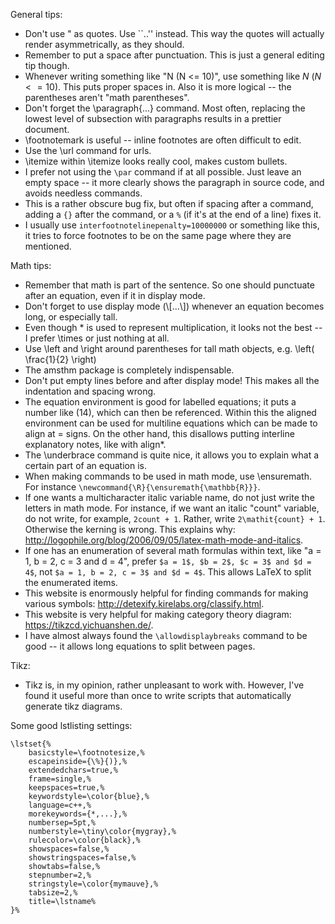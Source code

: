 General tips:

* Don't use " as quotes. Use \`\`..'' instead. This way the quotes will actually render asymmetrically, as they should.
* Remember to put a space after punctuation. This is just a general editing tip though.
* Whenever writing something like "N (N <= 10)", use something like $N$ ($N <= 10$). This puts proper spaces in. Also it is more logical -- the parentheses aren't "math parentheses".
* Don't forget the \paragraph{...} command. Most often, replacing the lowest level of subsection with paragraphs results in a prettier document.
* \\footnotemark is useful -- inline footnotes are often difficult to edit.
* Use the \url command for urls.
* \\itemize within \\itemize looks really cool, makes custom bullets.
* I prefer not using the `\par` command if at all possible. Just leave an empty space -- it more clearly shows the paragraph in source code, and avoids needless commands.
* This is a rather obscure bug fix, but often if spacing after a command, adding a `{}` after the command, or a `%` (if it's at the end of a line) fixes it.
* I usually use `interfootnotelinepenalty=10000000` or something like this, it tries to force footnotes to be on the same page where they are mentioned.

Math tips:

* Remember that math is part of the sentence. So one should punctuate after an equation, even if it in display mode.
* Don't forget to use display mode (\\[...\\]) whenever an equation becomes long, or especially tall.
* Even though * is used to represent multiplication, it looks not the best -- I prefer \\times or just nothing at all.
* Use \left and \right around parentheses for tall math objects, e.g. \\left( \\frac{1}{2} \\right)
* The amsthm package is completely indispensable.
* Don't put empty lines before and after display mode! This makes all the indentation and spacing wrong.
* The equation environment is good for labelled equations; it puts a number like (14), which can then be referenced. Within this the aligned environment can be used for multiline equations which can be made to align at = signs. On the other hand, this disallows putting interline explanatory notes, like with align*.
* The \\underbrace command is quite nice, it allows you to explain what a certain part of an equation is.
* When making commands to be used in math mode, use \\ensuremath. For instance `\newcommand{\R}{\ensuremath{\mathbb{R}}}`.
* If one wants a multicharacter italic variable name, do not just write the letters in math mode. For instance, if we want an italic "count" variable, do not write, for example, `2count + 1`. Rather, write `2\mathit{count} + 1`. Otherwise the kerning is wrong. This explains why: http://logophile.org/blog/2006/09/05/latex-math-mode-and-italics.
* If one has an enumeration of several math formulas within text, like "a = 1, b = 2, c = 3 and d = 4", prefer `$a = 1$, $b = 2$, $c = 3$ and $d = 4$`, not `$a = 1, b = 2, c = 3$ and $d = 4$`. This allows LaTeX to split the enumerated items.
* This website is enormously helpful for finding commands for making various symbols: http://detexify.kirelabs.org/classify.html.
* This website is very helpful for making category theory diagram: https://tikzcd.yichuanshen.de/.
* I have almost always found the `\allowdisplaybreaks` command to be good -- it allows long equations to split between pages.

Tikz:

* Tikz is, in my opinion, rather unpleasant to work with. However, I've found it useful more than once to write scripts that automatically generate tikz diagrams.

Some good lstlisting settings:

```
\lstset{%
    basicstyle=\footnotesize,%
    escapeinside={\%}{)},%
    extendedchars=true,%
    frame=single,%
    keepspaces=true,%
    keywordstyle=\color{blue},%
    language=c++,%
    morekeywords={*,...},%
    numbersep=5pt,%
    numberstyle=\tiny\color{mygray},%
    rulecolor=\color{black},%
    showspaces=false,%
    showstringspaces=false,%
    showtabs=false,%
    stepnumber=2,%
    stringstyle=\color{mymauve},%
    tabsize=2,%
    title=\lstname%
}%
```
